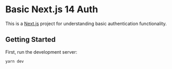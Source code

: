 # Basic Next.js 14 Auth

This is a [Next.js](https://nextjs.org) project for understanding basic authentication functionality.

## Getting Started

First, run the development server:

```bash
yarn dev
```
